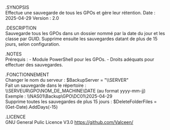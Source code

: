 .SYNOPSIS<br>
    Effectue une sauvegarde de tous les GPOs et gère leur rétention.
    Date    : 2025-04-29
    Version : 2.0

.DESCRIPTION<br>
    Sauvegarde tous les GPOs dans un dossier nommé par la date du jour et les classe par GUID.
    Supprime ensuite les sauvegardes datant de plus de 15 jours, selon configuration.

.NOTES<br>
    Prérequis :
    - Module PowerShell pour les GPOs.
    - Droits adéquats pour effectuer des sauvegardes.

.FONCTIONNEMENT<br>
    Changer le nom du serveur :
    $BackupServer = "\\\\SERVER"<br>
    Fait un sauvegarde dans le répertoire :
    \\\\SERVEUR\\GPO\\NOM_DE_MACHINE\\DATE (au format yyyy-mm-jj)<br>
    Exemple :
    \\\\NAS01\\Backup\\GPO\\DC01\\2025-04-29<br>
    Supprime toutes les sauvegardes de plus 15 jours :
    $DeleteFolderFiles = (Get-Date).AddDays(-15)

.LICENCE <br>
    GNU General Pulic Licence V3.0
    https://github.com/Valceen/
